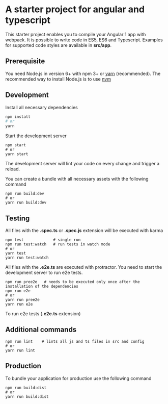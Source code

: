 # A starter project for angular and typescript
This starter project enables you to compile your Angular 1 app with webpack.
It is possible to write code in ES5, ES6 and Typescript. Examples for supported code styles are available in **src/app**.

## Prerequisite
You need Node.js in version 6+ with npm 3+ or [yarn](https://yarnpkg.com/) (recommended). The recommended way to install Node.js is to use [nvm](https://github.com/creationix/nvm)

## Development
Install all necessary dependencies
```bash
npm install
# or
yarn
```

Start the development server
```
npm start
# or
yarn start
```
The development server will lint your code on every change and trigger a reload.

You can create a bundle with all necessary assets with the following command
```
npm run build:dev
# or
yarn run build:dev
```

## Testing
All files with the **.spec.ts** or **.spec.js** extension will be executed with karma
```
npm test             # single run
npm run test:watch   # run tests in watch mode
# or
yarn test
yarn run test:watch
```

All files with the **.e2e.ts** are executed with protractor. You need to start the development server to run e2e tests.
```
npm run pree2e   # needs to be executed only once after the installation of the dependencies
npm run e2e 
# or
yarn run pree2e
yarn run e2e
```

To run e2e tests (**.e2e.ts** extension)
## Additional commands

```
npm run lint    # lints all js and ts files in src and config
# or 
yarn run lint
```

## Production
To bundle your application for production use the following command
```
npm run build:dist
# or
yarn run build:dist
```
